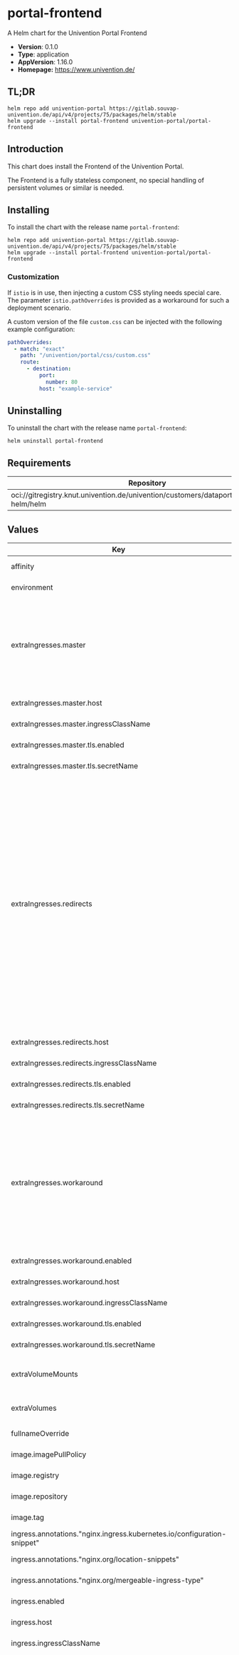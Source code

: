 # portal-frontend

A Helm chart for the Univention Portal Frontend

- **Version**: 0.1.0
- **Type**: application
- **AppVersion**: 1.16.0
- **Homepage:** <https://www.univention.de/>

## TL;DR

```console
helm repo add univention-portal https://gitlab.souvap-univention.de/api/v4/projects/75/packages/helm/stable
helm upgrade --install portal-frontend univention-portal/portal-frontend
```

## Introduction

This chart does install the Frontend of the Univention Portal.

The Frontend is a fully stateless component, no special handling of persistent
volumes or similar is needed.

## Installing

To install the chart with the release name `portal-frontend`:

```console
helm repo add univention-portal https://gitlab.souvap-univention.de/api/v4/projects/75/packages/helm/stable
helm upgrade --install portal-frontend univention-portal/portal-frontend
```

### Customization

If `istio` is in use, then injecting a custom CSS styling needs special care.
The parameter `istio.pathOverrides` is provided as a workaround for such a
deployment scenario.

A custom version of the file `custom.css` can be injected with the following
example configuration:

```yaml
pathOverrides:
  - match: "exact"
    path: "/univention/portal/css/custom.css"
    route:
      - destination:
          port:
            number: 80
          host: "example-service"
```

## Uninstalling

To uninstall the chart with the release name `portal-frontend`:

```console
helm uninstall portal-frontend
```

## Requirements

| Repository | Name | Version |
|------------|------|---------|
| oci://gitregistry.knut.univention.de/univention/customers/dataport/upx/common-helm/helm | common | ^0.5.0 |

## Values

<table>
	<thead>
		<th>Key</th>
		<th>Type</th>
		<th>Default</th>
		<th>Description</th>
	</thead>
	<tbody>
		<tr>
			<td>affinity</td>
			<td>object</td>
			<td><pre lang="json">
{}
</pre>
</td>
			<td></td>
		</tr>
		<tr>
			<td>environment</td>
			<td>object</td>
			<td><pre lang="json">
{}
</pre>
</td>
			<td></td>
		</tr>
		<tr>
			<td>extraIngresses.master</td>
			<td>object</td>
			<td><pre lang="json">
{
  "annotations": {
    "nginx.org/mergeable-ingress-type": "master"
  },
  "enabled": false,
  "host": null,
  "ingressClassName": null,
  "tls": {
    "enabled": true,
    "secretName": ""
  }
}
</pre>
</td>
			<td>Needed when using nginx-ingress as ingress controller. Enable by setting the "enabled" attribute to "true". Be aware that you also have to switch off "tls" in all ingress objects of type "minion".  See: https://github.com/nginxinc/kubernetes-ingress/tree/v3.2.1/examples/ingress-resources/mergeable-ingress-types</td>
		</tr>
		<tr>
			<td>extraIngresses.master.host</td>
			<td>string</td>
			<td><pre lang="json">
null
</pre>
</td>
			<td>By default uses the value of "ingress.host".</td>
		</tr>
		<tr>
			<td>extraIngresses.master.ingressClassName</td>
			<td>string</td>
			<td><pre lang="json">
null
</pre>
</td>
			<td>By default uses the value of "ingress.ingressClassName".</td>
		</tr>
		<tr>
			<td>extraIngresses.master.tls.enabled</td>
			<td>bool</td>
			<td><pre lang="json">
true
</pre>
</td>
			<td>TLS is configured by default if the "master" ingress is enabled.</td>
		</tr>
		<tr>
			<td>extraIngresses.master.tls.secretName</td>
			<td>string</td>
			<td><pre lang="json">
""
</pre>
</td>
			<td>By default uses the value of "ingress.tls.secretName"</td>
		</tr>
		<tr>
			<td>extraIngresses.redirects</td>
			<td>object</td>
			<td><pre lang="json">
{
  "annotations": {
    "nginx.ingress.kubernetes.io/configuration-snippet": "absolute_redirect off;\nreturn 302 /univention/portal/;\n",
    "nginx.org/location-snippets": "absolute_redirect off;\nreturn 302 /univention/portal/;\n",
    "nginx.org/mergeable-ingress-type": "minion"
  },
  "enabled": true,
  "host": null,
  "ingressClassName": null,
  "paths": [
    {
      "path": "/",
      "pathType": "Exact"
    },
    {
      "path": "/univention",
      "pathType": "Exact"
    },
    {
      "path": "/univention/",
      "pathType": "Exact"
    },
    {
      "path": "/univention/portal",
      "pathType": "Exact"
    },
    {
      "path": "/univention/selfservice",
      "pathType": "Exact"
    }
  ],
  "tls": {
    "enabled": null,
    "secretName": ""
  }
}
</pre>
</td>
			<td>Redirects "/" and "/univention/" to "/univention/portal/".</td>
		</tr>
		<tr>
			<td>extraIngresses.redirects.host</td>
			<td>string</td>
			<td><pre lang="json">
null
</pre>
</td>
			<td>By default uses the value of "ingress.host".</td>
		</tr>
		<tr>
			<td>extraIngresses.redirects.ingressClassName</td>
			<td>string</td>
			<td><pre lang="json">
null
</pre>
</td>
			<td>By default uses the value of "ingress.ingressClassName".</td>
		</tr>
		<tr>
			<td>extraIngresses.redirects.tls.enabled</td>
			<td>string</td>
			<td><pre lang="json">
null
</pre>
</td>
			<td>By default uses the value of "ingress.tls.enabled"</td>
		</tr>
		<tr>
			<td>extraIngresses.redirects.tls.secretName</td>
			<td>string</td>
			<td><pre lang="json">
""
</pre>
</td>
			<td>By default uses the value of "ingress.tls.secretName"</td>
		</tr>
		<tr>
			<td>extraIngresses.workaround</td>
			<td>object</td>
			<td><pre lang="json">
{
  "annotations": {
    "nginx.ingress.kubernetes.io/configuration-snippet": "return 404;\n"
  },
  "enabled": false,
  "host": null,
  "ingressClassName": null,
  "paths": [
    {
      "path": "/",
      "pathType": "Prefix"
    }
  ],
  "tls": {
    "enabled": null,
    "secretName": ""
  }
}
</pre>
</td>
			<td>Workaround for open issues in "ingress-nginx" to ensure 404 responses on paths which are not handled by the ums stack. Mitigates https://github.com/kubernetes/ingress-nginx/issues/9054 .</td>
		</tr>
		<tr>
			<td>extraIngresses.workaround.enabled</td>
			<td>bool</td>
			<td><pre lang="json">
false
</pre>
</td>
			<td>You have to enable this by setting this value to "true".</td>
		</tr>
		<tr>
			<td>extraIngresses.workaround.host</td>
			<td>string</td>
			<td><pre lang="json">
null
</pre>
</td>
			<td>By default uses the value of "ingress.host".</td>
		</tr>
		<tr>
			<td>extraIngresses.workaround.ingressClassName</td>
			<td>string</td>
			<td><pre lang="json">
null
</pre>
</td>
			<td>By default uses the value of "ingress.ingressClassName".</td>
		</tr>
		<tr>
			<td>extraIngresses.workaround.tls.enabled</td>
			<td>string</td>
			<td><pre lang="json">
null
</pre>
</td>
			<td>TLS is configured by default if the "master" ingress is enabled.</td>
		</tr>
		<tr>
			<td>extraIngresses.workaround.tls.secretName</td>
			<td>string</td>
			<td><pre lang="json">
""
</pre>
</td>
			<td>By default uses the value of "ingress.tls.secretName"</td>
		</tr>
		<tr>
			<td>extraVolumeMounts</td>
			<td>string</td>
			<td><pre lang="json">
null
</pre>
</td>
			<td>Allows to configure extra Volume Mounts. The syntax is the same as the "volumeMounts" key in the Container spec.</td>
		</tr>
		<tr>
			<td>extraVolumes</td>
			<td>string</td>
			<td><pre lang="json">
null
</pre>
</td>
			<td>Allows to configure extra Volumes. The syntax is the same as the "volumes" key in the Pod spec.</td>
		</tr>
		<tr>
			<td>fullnameOverride</td>
			<td>string</td>
			<td><pre lang="json">
""
</pre>
</td>
			<td></td>
		</tr>
		<tr>
			<td>image.imagePullPolicy</td>
			<td>string</td>
			<td><pre lang="json">
"Always"
</pre>
</td>
			<td></td>
		</tr>
		<tr>
			<td>image.registry</td>
			<td>string</td>
			<td><pre lang="json">
"registry.souvap-univention.de"
</pre>
</td>
			<td></td>
		</tr>
		<tr>
			<td>image.repository</td>
			<td>string</td>
			<td><pre lang="json">
"souvap/tooling/images/univention-portal/portal-frontend"
</pre>
</td>
			<td></td>
		</tr>
		<tr>
			<td>image.tag</td>
			<td>string</td>
			<td><pre lang="json">
"latest"
</pre>
</td>
			<td></td>
		</tr>
		<tr>
			<td>ingress.annotations."nginx.ingress.kubernetes.io/configuration-snippet"</td>
			<td>string</td>
			<td><pre lang="json">
"rewrite ^/univention/portal(/.*)$ $1 break;\nrewrite ^/univention/selfservice(/.*)$ $1 break;\n"
</pre>
</td>
			<td></td>
		</tr>
		<tr>
			<td>ingress.annotations."nginx.org/location-snippets"</td>
			<td>string</td>
			<td><pre lang="json">
"rewrite ^/univention/portal(/.*)$ $1 break;\nrewrite ^/univention/selfservice(/.*)$ $1 break;\n"
</pre>
</td>
			<td></td>
		</tr>
		<tr>
			<td>ingress.annotations."nginx.org/mergeable-ingress-type"</td>
			<td>string</td>
			<td><pre lang="json">
"minion"
</pre>
</td>
			<td></td>
		</tr>
		<tr>
			<td>ingress.enabled</td>
			<td>bool</td>
			<td><pre lang="json">
true
</pre>
</td>
			<td>Set this to `true` in order to enable the installation on Ingress related objects.</td>
		</tr>
		<tr>
			<td>ingress.host</td>
			<td>string</td>
			<td><pre lang="json">
null
</pre>
</td>
			<td>The hostname. This parameter has to be supplied. Example `portal.example`.</td>
		</tr>
		<tr>
			<td>ingress.ingressClassName</td>
			<td>string</td>
			<td><pre lang="json">
"nginx"
</pre>
</td>
			<td></td>
		</tr>
		<tr>
			<td>ingress.paths</td>
			<td>list</td>
			<td><pre lang="json">
[
  {
    "path": "/univention/portal/",
    "pathType": "Exact"
  },
  {
    "path": "/univention/selfservice/",
    "pathType": "Exact"
  },
  {
    "path": "/univention/portal/index.html",
    "pathType": "Exact"
  },
  {
    "path": "/univention/portal/css/",
    "pathType": "Prefix"
  },
  {
    "path": "/univention/portal/fonts/",
    "pathType": "Prefix"
  },
  {
    "path": "/univention/portal/i18n/",
    "pathType": "Prefix"
  },
  {
    "path": "/univention/portal/media/",
    "pathType": "Prefix"
  },
  {
    "path": "/univention/portal/js/",
    "pathType": "Prefix"
  },
  {
    "path": "/univention/portal/oidc/",
    "pathType": "Prefix"
  },
  {
    "path": "/univention/selfservice/css/",
    "pathType": "Prefix"
  },
  {
    "path": "/univention/selfservice/fonts/",
    "pathType": "Prefix"
  },
  {
    "path": "/univention/selfservice/i18n/",
    "pathType": "Prefix"
  },
  {
    "path": "/univention/selfservice/media/",
    "pathType": "Prefix"
  },
  {
    "path": "/univention/selfservice/js/",
    "pathType": "Prefix"
  },
  {
    "path": "/univention/selfservice/oidc/",
    "pathType": "Prefix"
  }
]
</pre>
</td>
			<td>The path configuration. The default only grabs what is known to be part of the frontend.</td>
		</tr>
		<tr>
			<td>ingress.tls.enabled</td>
			<td>bool</td>
			<td><pre lang="json">
true
</pre>
</td>
			<td></td>
		</tr>
		<tr>
			<td>ingress.tls.secretName</td>
			<td>string</td>
			<td><pre lang="json">
""
</pre>
</td>
			<td></td>
		</tr>
		<tr>
			<td>istio.enabled</td>
			<td>bool</td>
			<td><pre lang="json">
false
</pre>
</td>
			<td>Set this to `true` in order to enable the installation on Istio related objects.</td>
		</tr>
		<tr>
			<td>istio.gateway.annotations</td>
			<td>string</td>
			<td><pre lang="json">
null
</pre>
</td>
			<td></td>
		</tr>
		<tr>
			<td>istio.gateway.enabled</td>
			<td>bool</td>
			<td><pre lang="json">
false
</pre>
</td>
			<td></td>
		</tr>
		<tr>
			<td>istio.gateway.externalGatewayName</td>
			<td>string</td>
			<td><pre lang="json">
"swp-istio-gateway"
</pre>
</td>
			<td></td>
		</tr>
		<tr>
			<td>istio.gateway.selectorIstio</td>
			<td>string</td>
			<td><pre lang="json">
"ingressgateway"
</pre>
</td>
			<td></td>
		</tr>
		<tr>
			<td>istio.gateway.tls.enabled</td>
			<td>bool</td>
			<td><pre lang="json">
true
</pre>
</td>
			<td></td>
		</tr>
		<tr>
			<td>istio.gateway.tls.httpsRedirect</td>
			<td>bool</td>
			<td><pre lang="json">
true
</pre>
</td>
			<td></td>
		</tr>
		<tr>
			<td>istio.gateway.tls.secretName</td>
			<td>string</td>
			<td><pre lang="json">
""
</pre>
</td>
			<td></td>
		</tr>
		<tr>
			<td>istio.host</td>
			<td>string</td>
			<td><pre lang="json">
null
</pre>
</td>
			<td>The hostname. This parameter has to be supplied. Example `portal.example`.</td>
		</tr>
		<tr>
			<td>istio.virtualService.annotations</td>
			<td>object</td>
			<td><pre lang="json">
{}
</pre>
</td>
			<td></td>
		</tr>
		<tr>
			<td>istio.virtualService.enabled</td>
			<td>bool</td>
			<td><pre lang="json">
true
</pre>
</td>
			<td></td>
		</tr>
		<tr>
			<td>istio.virtualService.pathOverrides</td>
			<td>list</td>
			<td><pre lang="json">
[]
</pre>
</td>
			<td>Allows to inject deployment specific path configuration which is configured before the elements from `paths` below. This allows to redirect some paths to other services, e.g. in order to supply a file `custom.css`.</td>
		</tr>
		<tr>
			<td>istio.virtualService.paths</td>
			<td>list</td>
			<td><pre lang="json">
[
  {
    "match": "prefix",
    "path": "/univention/portal/css/",
    "rewrite": "/css/"
  },
  {
    "match": "prefix",
    "path": "/univention/portal/fonts/",
    "rewrite": "/fonts/"
  },
  {
    "match": "prefix",
    "path": "/univention/portal/i18n/",
    "rewrite": "/i18n/"
  },
  {
    "match": "exact",
    "path": "/univention/portal/",
    "rewrite": "/"
  },
  {
    "match": "exact",
    "path": "/univention/portal/index.html",
    "rewrite": "/index.html"
  },
  {
    "match": "prefix",
    "path": "/univention/portal/media/",
    "rewrite": "/media/"
  },
  {
    "match": "prefix",
    "path": "/univention/portal/js/",
    "rewrite": "/js/"
  },
  {
    "match": "prefix",
    "path": "/univention/portal/oidc/",
    "rewrite": "/oidc/"
  },
  {
    "match": "exact",
    "path": "/univention/selfservice/",
    "rewrite": "/"
  }
]
</pre>
</td>
			<td>The paths configuration. The default only grabs what is known to be part of the frontend.  TODO: Istio does currently not support a URL rewrite which uses regular expressions, basically the capture groups are not yet supported. It also does not support an automatic sorting of rules based on the prefix length like the nginx ingress does. Interim we mention explicitly every prefix which is exclusively part of the frontend in this configuration. This way all other subpaths in "/univention/portal/" can still be reliably grabbed by other services if they are present.  `pathOverrides` is provided as a workaround so that specific sub-paths can be redirected to other services.</td>
		</tr>
		<tr>
			<td>nameOverride</td>
			<td>string</td>
			<td><pre lang="json">
""
</pre>
</td>
			<td></td>
		</tr>
		<tr>
			<td>nodeSelector</td>
			<td>object</td>
			<td><pre lang="json">
{}
</pre>
</td>
			<td></td>
		</tr>
		<tr>
			<td>podAnnotations</td>
			<td>object</td>
			<td><pre lang="json">
{}
</pre>
</td>
			<td></td>
		</tr>
		<tr>
			<td>podSecurityContext</td>
			<td>object</td>
			<td><pre lang="json">
{}
</pre>
</td>
			<td></td>
		</tr>
		<tr>
			<td>portalFrontend</td>
			<td>object</td>
			<td><pre lang="json">
{
  "environment": "production",
  "logLevel": "WARNING"
}
</pre>
</td>
			<td>Application configuration of the Portal Frontend</td>
		</tr>
		<tr>
			<td>portalFrontend.environment</td>
			<td>string</td>
			<td><pre lang="json">
"production"
</pre>
</td>
			<td>TODO: Clarify usage of this parameter</td>
		</tr>
		<tr>
			<td>portalFrontend.logLevel</td>
			<td>string</td>
			<td><pre lang="json">
"WARNING"
</pre>
</td>
			<td>TODO: Clarify usage of this parameter</td>
		</tr>
		<tr>
			<td>probes.liveness.enabled</td>
			<td>bool</td>
			<td><pre lang="json">
true
</pre>
</td>
			<td></td>
		</tr>
		<tr>
			<td>probes.liveness.failureThreshold</td>
			<td>int</td>
			<td><pre lang="json">
3
</pre>
</td>
			<td></td>
		</tr>
		<tr>
			<td>probes.liveness.initialDelaySeconds</td>
			<td>int</td>
			<td><pre lang="json">
5
</pre>
</td>
			<td></td>
		</tr>
		<tr>
			<td>probes.liveness.periodSeconds</td>
			<td>int</td>
			<td><pre lang="json">
10
</pre>
</td>
			<td></td>
		</tr>
		<tr>
			<td>probes.liveness.successThreshold</td>
			<td>int</td>
			<td><pre lang="json">
1
</pre>
</td>
			<td></td>
		</tr>
		<tr>
			<td>probes.liveness.timeoutSeconds</td>
			<td>int</td>
			<td><pre lang="json">
3
</pre>
</td>
			<td></td>
		</tr>
		<tr>
			<td>probes.readiness.enabled</td>
			<td>bool</td>
			<td><pre lang="json">
true
</pre>
</td>
			<td></td>
		</tr>
		<tr>
			<td>probes.readiness.failureThreshold</td>
			<td>int</td>
			<td><pre lang="json">
30
</pre>
</td>
			<td></td>
		</tr>
		<tr>
			<td>probes.readiness.initialDelaySeconds</td>
			<td>int</td>
			<td><pre lang="json">
5
</pre>
</td>
			<td></td>
		</tr>
		<tr>
			<td>probes.readiness.periodSeconds</td>
			<td>int</td>
			<td><pre lang="json">
10
</pre>
</td>
			<td></td>
		</tr>
		<tr>
			<td>probes.readiness.successThreshold</td>
			<td>int</td>
			<td><pre lang="json">
1
</pre>
</td>
			<td></td>
		</tr>
		<tr>
			<td>probes.readiness.timeoutSeconds</td>
			<td>int</td>
			<td><pre lang="json">
3
</pre>
</td>
			<td></td>
		</tr>
		<tr>
			<td>replicaCount</td>
			<td>int</td>
			<td><pre lang="json">
1
</pre>
</td>
			<td></td>
		</tr>
		<tr>
			<td>resources</td>
			<td>object</td>
			<td><pre lang="json">
{}
</pre>
</td>
			<td>Deployment resources.</td>
		</tr>
		<tr>
			<td>securityContext</td>
			<td>object</td>
			<td><pre lang="json">
{}
</pre>
</td>
			<td></td>
		</tr>
		<tr>
			<td>service.enabled</td>
			<td>bool</td>
			<td><pre lang="json">
true
</pre>
</td>
			<td></td>
		</tr>
		<tr>
			<td>service.ports.http.containerPort</td>
			<td>int</td>
			<td><pre lang="json">
80
</pre>
</td>
			<td></td>
		</tr>
		<tr>
			<td>service.ports.http.port</td>
			<td>int</td>
			<td><pre lang="json">
80
</pre>
</td>
			<td></td>
		</tr>
		<tr>
			<td>service.ports.http.protocol</td>
			<td>string</td>
			<td><pre lang="json">
"TCP"
</pre>
</td>
			<td></td>
		</tr>
		<tr>
			<td>service.sessionAffinity.enabled</td>
			<td>bool</td>
			<td><pre lang="json">
false
</pre>
</td>
			<td></td>
		</tr>
		<tr>
			<td>service.sessionAffinity.timeoutSeconds</td>
			<td>int</td>
			<td><pre lang="json">
10800
</pre>
</td>
			<td></td>
		</tr>
		<tr>
			<td>service.type</td>
			<td>string</td>
			<td><pre lang="json">
"ClusterIP"
</pre>
</td>
			<td></td>
		</tr>
		<tr>
			<td>tolerations</td>
			<td>list</td>
			<td><pre lang="json">
[]
</pre>
</td>
			<td></td>
		</tr>
	</tbody>
</table>

